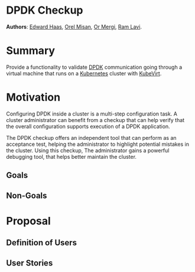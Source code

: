 DPDK Checkup
=

**Authors**: [Edward Haas](https://github.com/eddev), [Orel Misan](https://github.com/orelmisan), [Or Mergi](https://github.com/ormergi), [Ram Lavi](https://github.com/RamLavi).

# Summary

Provide a functionality to validate [DPDK](https://www.dpdk.org/) communication going through a virtual machine that runs on a [Kubernetes](https://kubernetes.io/) cluster with [KubeVirt](https://kubevirt.io/).

# Motivation

Configuring DPDK inside a cluster is a multi-step configuration task. A cluster administrator can benefit from a checkup that can help verify that the overall configuration supports execution of a DPDK application.

The DPDK checkup offers an independent tool that can perform as an acceptance test, helping the administrator to highlight potential mistakes in the cluster.
Using this checkup, The administrator gains a powerful debugging tool, that helps better maintain the cluster.

## Goals

## Non-Goals

# Proposal

## Definition of Users

## User Stories

